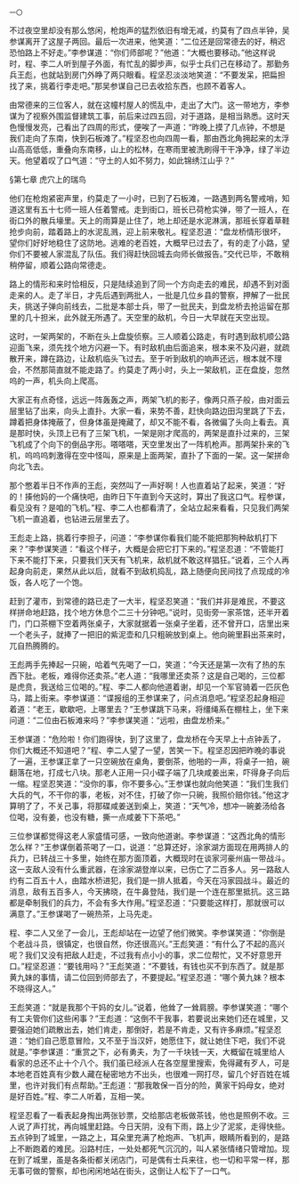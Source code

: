     一〇 

   不过夜空里却没有那么悠闲，枪炮声的猛烈依旧有增无减，约莫有了四点半钟，吴参谋离开了这屋子两回。最后一次进来，他笑道：“二位还是回常德去的好，稍迟恐怕路上不好走。”李参谋道：“你们师部呢？”他道：“大概也要移动。”他这样说时，程、李二人听到屋子外面，有忙乱的脚步声，似乎士兵们己在移动了。那勤务兵王彪，也就站到房门外睁了两只眼看。程坚忍淡淡地笑道：“不要发呆，把扁担找了来，挑着行李走吧。”那吴参谋自己已去收拾东西，也顾不着客人。

   由常德来的三位客人，就在这幢村屋人的慌乱中，走出了大门。这一带地方，李参谋为了视察外围监督建筑工事，前后来过四五回，对于道路，是相当熟悉。这时天色慢慢发亮，己看出了四周的形式，便唉了一声道：“昨晚上摸了几点钟，不想是我们走向了东南，快到石板滩了。”程坚忍也向四周一看，那由西北角拥起来的太浮山高高低低，重叠向东南移，山上的松林，在寒雨里被洗刷得干干净净，绿了半边天。他望着叹了口气道：“守土的人如不努力，如此锦绣江山乎？”

   §第七章 虎穴上的瑞鸟

   他们在枪炮紧密声里，约莫走了一小时，已到了石板滩，一路遇到两名警戒哨，知道这里有五十七师一班人任着警戒。走到街口，班长已荷枪实弹，带了一班人，在街口外的散兵壕里。天上的雨算是止住了，地上却还是水泥淋漓，那班长穿着草鞋抢步向前，踏着路上的水泥乱溅，迎上前来敬礼。程坚忍道：“盘龙桥情形很坏，望你们好好地稳住了这防地。逃难的老百姓，大概早已过去了，有的走了小路，望你们不要被人家混乱了队伍。我们得赶快回城去向师长做报告。”交代已毕，不敢稍稍停留，顺着公路向常德走。

   路上的情形和来时恰相反，只是陆续追到了同一个方向走去的难民，却遇不到对面走来的人。走了半日，才先后遇到两批人，一批是几位乡县的警察，押解了一批民夫，挑送子弹向前线去，二批是本部士兵，带了一批民夫，到盘龙桥去抢运留在那里的几十担米，此外就无所遇了。天空里的敌机，今日一大早就在天空出现。

   这时，一架两架的，不断在头上盘旋侦察。三人顺着公路走，有时遇到敌机顺公路迎面飞来，须先找个地方闪避一下。有时敌机由后面追来，根本来不及闪避，就疏散开来，蹲在路边，让敌机临头飞过去。至于听到敌机的响声还远，根本就不理会，不然那简直就不能走路了。约莫走了两小时，头上一架敌机，正在盘旋，忽然呜的一声，机头向上爬高。

   大家正有点奇怪，远远一阵轰轰之声，两架飞机的影子，像两只燕子般，由对面云层里钻了出来，向头上直扑。大家一看，来势不善，赶快向路边田沟里跳了下去，蹲着把身体掩蔽了，但身体虽是掩藏了，却又不能不看，各微偏了头向上看去。真是那时快，头顶上已有了三架飞机，一架是刚才爬高的，两架是直扑过来的，三架飞机成了个向下的倒品字形。嗒嗒嗒，天空里发出了一阵机枪声。那两架扑来的飞机，呜呜呜刺激得在空中怪叫，原来是上面两架，直扑了下面的一架。这一架拼命向北飞去。

   那个憋着半日不作声的王彪，突然叫了一声好啊！人也直着站了起来，笑道：“好的！揍他妈的一个痛快吧，由昨日下午直到今天这时，算出了我这口气。程参谋，看见没有？是咱的飞机。”程、李二人也都看清了，全站立起来看看，只见我们两架飞机一直追着，也钻进云层里去了。

   王彪走上路，挑着行李担子，问道：“李参谋你看我们能不能把那狗种敌机打下来？”李参谋笑道：“看这个样子，大概是会把它打下来的。”程坚忍道：“不管能打下来不能打下来，只要我们天天有飞机来，敌机就不敢这样猖狂。”说着，三个人再起身向前走，果然从此以后，就看不到敌机捣乱，路上随便向民间找了点现成的冷饭，各人吃了一个饱。

   赶到了灌市，到常德的路已走了一大半，程坚忍笑道：“我们并非是难民，不要这样拼命地赶路，找个地方休息个二三十分钟吧。”说时，见街旁一家茶馆，还半开着门，门口茶棚下空着两张桌子，大家就据着一张桌子坐着，还不曾开口，店里出来一个老头子，就捧了一把旧的紫泥壶和几只粗碗放到桌上。他向碗里斟出茶来时，兀自热腾腾的。

   王彪两手先捧起一只碗，哈着气先喝了一口，笑道：“今天还是第一次有了热的东西下肚。老板，难得你还卖茶。”老人道：“我哪里还卖茶？这是自己喝的，三位都是虎贲，我送给三位喝的。”程、李二人都向他道着谢，却见一个军官骑着一匹灰色马，踏上街来。李参谋道：“谍报组的王参谋来了，问点消息吧。”程坚忍起身相迎着道：“老王，歇歇吧，上哪里去？”王参谋跳下马来，将缰绳系在棚柱上，坐下来问道：“二位由石板滩来吗？”李参谋笑道：“远啦，由盘龙桥来。”

   王参谋道：“危险啦！你们跑得快，到了这里了，盘龙桥在今天早上十点钟丢了，你们大概还不知道吧？”程、李二人望了一望，苦笑一下。程坚忍因把昨晚的事说了一遍，王参谋正拿了一只空碗放在桌角，要倒茶，他啪的一声，将桌子一拍，碗翻落在地，打成七八块。那老人正用一只小碟子端了几块咸姜出来，吓得身子向后一缩。程坚忍笑道：“没你的事，你不要多心。”王参谋也就向他笑道：“我们生我们大兵的气，不干你的事，老板，对不住，打破了你一只碗，我照价赔你钱。”他这才算明了了，不关己事，将那碟咸姜送到桌上，笑道：“天气冷，想冲一碗姜汤给各位喝，没有姜，也没有糖，撕一点咸姜下下茶吧。”

   三位参谋都觉得这老人家盛情可感，一致向他道谢。李参谋道：“这西北角的情形怎么样？”王参谋倒着茶喝了一口，说道：“总算还好，涂家湖方面现在用两排人的兵力，已转战三十多里，始终在那方面顶着，大概现时在谈家河豪州庙一带战斗。这一支敌人没有什么重武器，在涂家湖登岸以来，已伤亡了二百多人。另一路敌人约有二百五十人，由踏水桥进犯，我们是一排人抵着，今天在冯家园战斗。最近的消息，敌有五百多人，今天拂晓，在牛鼻登陆，我们是一个连在那里抵抗。这三路都是牵制我们的兵力，不会有多大作用。”程坚忍道：“只要能这样打，那就很可以满意了。”王参谋喝了一碗热茶，上马先走。

   程、李二人又坐了一会儿，王彪却站在一边望了他们微笑。李参谋笑道：“你倒是个老战斗员，很镇定，也很自然，你还很高兴。”王彪笑道：“有什么了不起的高兴呢？我们又没有把敌人赶走，不过我有点小小的事，求二位帮忙，又不好意思开口。”程坚忍道：“要钱用吗？”王彪笑道：“不要钱，有钱也买不到东西了。就是那黄九妹的事情，请二位回到师部去了，不要提起。”程坚忍道：“哪个黄九妹？根本不晓得这人。”

   王彪笑道：“就是我那个干妈的女儿。”说着，他耸了一耸肩膀。李参谋笑道：“哪个有工夫管你们这些闲事？”王彪道：“这倒不干我事，若要说出来她们还在城里，又要强迫她们疏散出去，她们肯走，那倒好，若是不肯走，又有许多麻烦。”程坚忍道：“她们自己愿意冒险，又不至于当汉奸，她愿住下，就让她住下吧，我们不说就是。”李参谋道：“重赏之下，必有勇夫，为了一千块钱一天，大概留在城里给人看家的总还不止十个八个。我们虽已经派人在各空屋里搜索，免得藏有歹人，可是本地老百姓真有少数人藏在秘密地方不出头，也很难一网打尽，留几个好百姓在城里，也许对我们有点帮助。”王彪道：“那我敢保一百分的险，黄家干妈母女，绝对是好百姓。”程、李二人听着，互相一笑。

   程坚忍看了一看表起身掏出两张钞票，交给那店老板做茶钱，他也是照例不收。三人说了声打扰，再向城里赶路。今日天阴，没有下雨，路上少了泥浆，走得快些。五点钟到了城里，一路之上，耳朵里充满了枪炮声、飞机声，眼睛所看到的，是路上不断跑着的难民。沿路村庄，一处处都死气沉沉的，叫人紧张情绪只管增加。现在到了城里，虽是各条街都关闭店门，可是偶有士兵来往，也一切和平常一样，那无事可做的警察，却也闲闲地站在街头，这倒让人松下了一口气。

